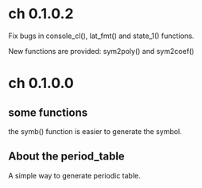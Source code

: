 
# ch 0.1.0.2 
Fix bugs in console_cl(), lat_fmt() and state_1() functions.

New functions are provided:
 sym2poly() and sym2coef() 
 

# ch 0.1.0.0


## some functions
the symb() function is easier to generate the symbol.

## About the period_table 
A simple way to generate periodic table.
